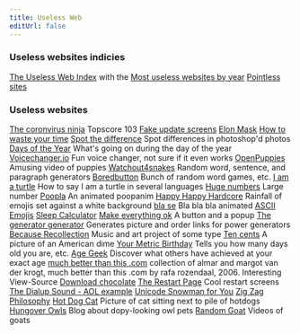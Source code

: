 ```yaml
---
title: Useless Web
editUrl: false
---
```


### Useless websites indicies

[The Useless Web Index](https://www.theuselesswebindex.com/) with the [Most useless websites by year](https://www.theuselesswebindex.com/most-useless-websites/)
[Pointless sites](https://www.pointlesssites.com/)

### Useless websites

[The coronvirus ninja](https://www.coronavirus-ninja.com/) Topscore 103
[Fake update screens](https://www.fakeupdate.net/)
[Elon Mask](https://elonmask.co/)
[How to waste your time](https://www.how-to-waste-your-time.com/)
[Spot the difference](https://www.spotthedifference.com/) Spot differences in photoshop'd photos
[Days of the Year](https://www.daysoftheyear.com/) What's going on during the day of the year
[Voicechanger.io](https://voicechanger.io/) Fun voice changer, not sure if it even works
[OpenPuppies](https://openpuppies.com/) Amusing video of puppies
[Watchout4snakes](http://watchout4snakes.com/) Random word, sentence, and paragraph generators
[Boredbutton](https://www.boredbutton.com/random) Bunch of random word games, etc.
[I am a turtle](https://www.iamaturtle.org/) How to say I am a turtle in several languages
[Huge numbers](http://www.hugenumbers.com/) Large number
[Poopla](https://xn--ls8h.la/) An animated poopanim
[Happy Happy Hardcore](https://happyhappyhardcore.com/) Rainfall of emojis set against a white background
[bla se](https://xn--bl-wia.se/) Bla bla bla animated
[ASCII Emojis](https://kawaiiface.net/)
[Sleep Calculator](https://sleepcalculator.com/)
[Make everything ok](https://make-everything-ok.com/) A button and a popup
[The generator generator](http://theultimategenerator.com/) Generates picture and order links for power generators
[Because Recollection](http://www.because-recollection.com/) Music and art project of some type
[Ten cents](http://tencents.info/) A picture of an American dime
[Your Metric Birthday](https://www.yourmetricbirthday.com/) Tells you how many days old you are, etc.
[Age Geek](https://www.agegeek.com/) Discover what others have achieved at your exact age
[much better than this .com](https://www.muchbetterthanthis.com/) collection of almar and margot van der krogt, much better than this .com by rafa rozendaal, 2006. Interesting View-Source
[Download chocolate](http://www.freechocolate.com/)
[The Restart Page](http://www.therestartpage.com/#) Cool restart screens
[The Dialup Sound - AOL example](https://www.dialupsound.com/)
[Unicode Snowman for You](https://unicodesnowmanforyou.com/)
[Zig Zag Philosophy](https://www.zigzagphilosophy.com/)
[Hot Dog Cat](https://hotdogcat.com/) Picture of cat sitting next to pile of hotdogs
[Hungover Owls](https://hungoverowls.tumblr.com/) Blog about dopy-looking owl pets
[Random Goat](https://www.randomgoat.com/) Videos of goats
